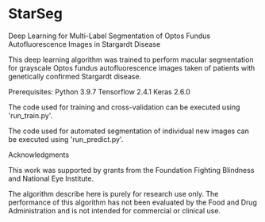 # StarSeg

Deep Learning for Multi-Label Segmentation of Optos Fundus Autofluorescence Images in Stargardt Disease 

This deep learning algorithm was trained to perform macular segmentation for grayscale Optos fundus autofluorescence images taken of patients with genetically confirmed Stargardt disease.

Prerequisites: 
Python 3.9.7 
Tensorflow 2.4.1 
Keras 2.6.0


The code used for training and cross-validation can be executed using 'run_train.py'.

The code used for automated segmentation of individual new images can be executed using 'run_predict.py'.


Acknowledgments

This work was supported by grants from the Foundation Fighting Blindness and National Eye Institute.

The algorithm describe here is purely for research use only. The performance of this algorithm has not been evaluated by the Food and Drug Administration and is not intended for commercial or clinical use.

